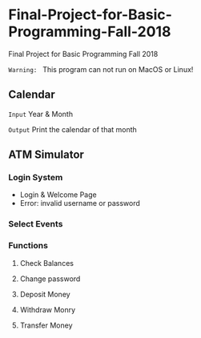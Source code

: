 # Final-Project-for-Basic-Programming-Fall-2018
Final Project for Basic Programming Fall 2018

`Warning: ` This program can not run on MacOS or Linux!  

## Calendar
`Input` Year & Month

`Output` Print the calendar of that month


## ATM Simulator

### Login System
- Login & Welcome Page
- Error: invalid username or password

### Select Events

### Functions

1. Check Balances

2. Change password

3. Deposit Money

4. Withdraw Monry

5. Transfer Money





